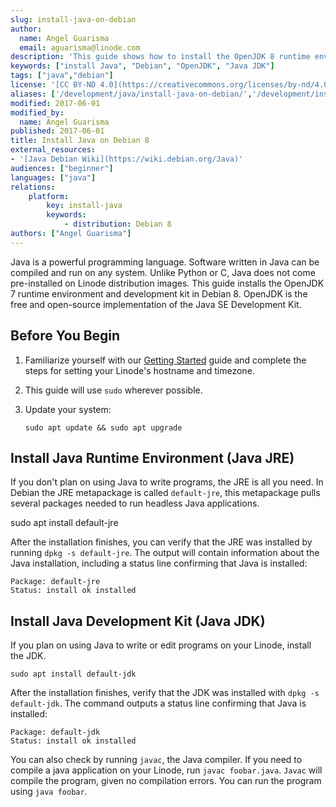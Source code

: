 ```yaml
---
slug: install-java-on-debian
author:
  name: Angel Guarisma
  email: aguarisma@linode.com
description: 'This guide shows how to install the OpenJDK 8 runtime environment to support Java app execution and development on a Linode running Debian or Ubuntu.'
keywords: ["install Java", "Debian", "OpenJDK", "Java JDK"]
tags: ["java","debian"]
license: '[CC BY-ND 4.0](https://creativecommons.org/licenses/by-nd/4.0)'
aliases: ['/development/java/install-java-on-debian/','/development/install-java-on-debian/','/development/installing-java-on-debian/']
modified: 2017-06-01
modified_by:
  name: Angel Guarisma
published: 2017-06-01
title: Install Java on Debian 8
external_resources:
- '[Java Debian Wiki](https://wiki.debian.org/Java)'
audiences: ["beginner"]
languages: ["java"]
relations:
    platform:
        key: install-java
        keywords:
            - distribution: Debian 8
authors: ["Angel Guarisma"]
---
```


Java is a powerful programming language. Software written in Java can be compiled and run on any system. Unlike Python or C, Java does not come pre-installed on Linode distribution images. This guide installs the OpenJDK 7 runtime environment and development kit in Debian 8. OpenJDK is the free and open-source implementation of the Java SE Development Kit.

## Before You Begin

1.  Familiarize yourself with our [Getting Started](/docs/products/platform/get-started/) guide and complete the steps for setting your Linode's hostname and timezone.

2.  This guide will use `sudo` wherever possible.

3.  Update your system:

        sudo apt update && sudo apt upgrade


## Install Java Runtime Environment (Java JRE)

If you don't plan on using Java to write programs, the JRE is all you need. In Debian the JRE metapackage is called `default-jre`, this metapackage pulls several packages needed to run headless Java applications.

  sudo apt install default-jre

After the installation finishes, you can verify that the JRE was installed by running `dpkg -s default-jre`. The output will contain information about the Java installation, including a status line confirming that Java is installed:

    Package: default-jre
    Status: install ok installed

## Install Java Development Kit (Java JDK)

If you plan on using Java to write or edit programs on your Linode, install the JDK.

    sudo apt install default-jdk

After the installation finishes, verify that the JDK was installed with `dpkg -s default-jdk`. The command outputs a status line confirming that Java is installed:

    Package: default-jdk
    Status: install ok installed

You can also check by running `javac`, the Java compiler. If you need to compile a java application on your Linode, run `javac foobar.java`. `Javac` will compile the program, given no compilation errors. You can run the program using `java foobar`.

